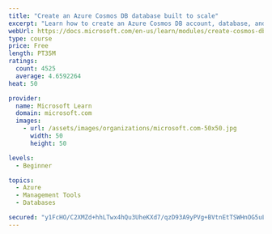 ```yaml
---
title: "Create an Azure Cosmos DB database built to scale"
excerpt: "Learn how to create an Azure Cosmos DB account, database, and container built to scale as your application grows."
webUrl: https://docs.microsoft.com/en-us/learn/modules/create-cosmos-db-for-scale/
type: course
price: Free
length: PT35M
ratings:
  count: 4525
  average: 4.6592264
heat: 50

provider:
  name: Microsoft Learn
  domain: microsoft.com
  images:
    - url: /assets/images/organizations/microsoft.com-50x50.jpg
      width: 50
      height: 50

levels:
  - Beginner

topics:
  - Azure
  - Management Tools
  - Databases

secured: "y1FcHO/C2XMZd+hhLTwx4hQu3UheKXd7/qzD93A9yPVg+BVtnEtTSWHnOG5uL5lpm7Z5D3mOKGdmy+4ZuhvFIgLEdK9rMKlcNXXGrNCc9iIr8RmOD1qEkk0aZ50A2U8OnNddEx37udAMqcDzIQcLhyRuUP8biN5YbVe6fBatws5NYd98WXwA/zacDekoqttp7HjZGyM0FpP2rEUjVaeSt2NrIU3FXCxtWYUKHvZvN+xdwMhIbeCrAHHDfeOp5swqs+eSU1ngGUTAM9UY5Ht+xUFmhS0AxqbPhHFhXMxCHU63GPGJRmY25YZcGO6dQTmw4AE4qLVn1E/c8eIWA93U0TOMvu0NvyKb4jYk7RjaffJsnHzKhC0TyrtjwuVAJXDHywxStd8bUsWY+UBwit+67EW4QNlXv13z+h3hUjobcoo=;ot4FDh9y4aiCafM/oyYp6g=="
---
```


